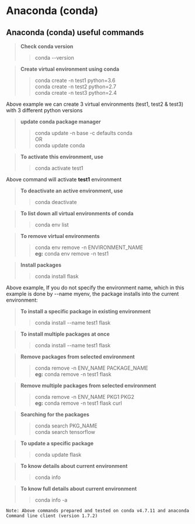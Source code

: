 # Anaconda (conda)
Anaconda (conda) useful commands
-----

> **Check conda version**
>> conda --version

> **Create virtual environment using conda**
>> conda create -n test1 python=3.6 <br/>
>> conda create -n test2 python=2.7  <br/>
>> conda create -n test3 python=2.4  <br/>

Above example we can create 3 virtual environments (test1, test2 & test3) with 3 different python versions
> **update conda package manager**
>> conda update -n base -c defaults conda<br/>
        OR<br/>
>> conda update conda<br/>

> **To activate this environment, use**
>> conda activate test1

Above command will activate **test1** environment
> **To deactivate an active environment, use**
>> conda deactivate

> **To list down all virtual environments of conda**
>> conda env list

> **To remove virtual environments**
>> conda env remove -n ENVIRONMENT_NAME<br/>
>> **eg:** conda env remove -n test1

> **Install packages**
>> conda install flask

Above example, If you do not specify the environment name, which in this example is done by --name myenv, the package installs into the current environment:

> **To install a specific package in existing environment**
>> conda install --name test1 flask

> **To install multiple packages at once**
>> conda install --name test1 flask

> **Remove packages from selected environment**
>> conda remove -n ENV_NAME PACKAGE_NAME<br/>
>> **eg:** conda remove -n test1 flask

> **Remove multiple packages from selected environment**
>> conda remove -n ENV_NAME PKG1 PKG2<br/>
>> **eg:** conda remove -n test1 flask curl

> **Searching for the packages**
>> conda search PKG_NAME<br/>
>> conda search tensorflow

> **To update a specific package**
>> conda update flask

> **To know details about current environment**
>> conda info

> **To know full details about current environment**
>> conda info -a

`Note: Above commands prepared and tested on conda v4.7.11 and anaconda Command line client (version 1.7.2)`
